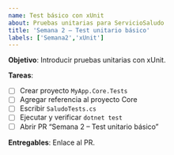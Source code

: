 ```yaml
---
name: Test básico con xUnit
about: Pruebas unitarias para ServicioSaludo
title: 'Semana 2 – Test unitario básico'
labels: ['Semana2','xUnit']
---
```


**Objetivo**: Introducir pruebas unitarias con xUnit.

**Tareas**:
- [ ] Crear proyecto `MyApp.Core.Tests`
- [ ] Agregar referencia al proyecto Core
- [ ] Escribir `SaludoTests.cs`
- [ ] Ejecutar y verificar `dotnet test`
- [ ] Abrir PR “Semana 2 – Test unitario básico”

**Entregables**: Enlace al PR.
